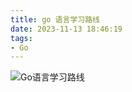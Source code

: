 ```yaml
---
title: go 语言学习路线
date: 2023-11-13 18:46:19
tags:
- Go
---
```


![Go语言学习路线](/pic/基本功/编程基础/Go语言学历路线/Go语言学历路线.drawio.png)